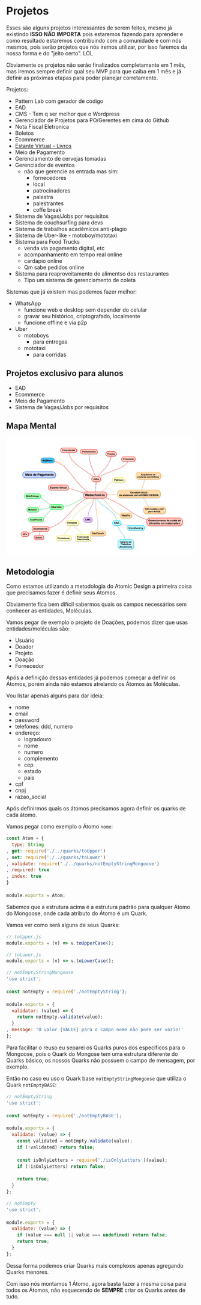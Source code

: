 # Projetos

Esses são alguns projetos interessantes de serem feitos, mesmo já existindo **ISSO NÃO IMPORTA** pois estaremos fazendo para aprender e como resultado estaremos contribuindo com a comunidade e com nós mesmos, pois serão projetos que nós iremos utilizar, por isso faremos da nossa forma e do "jeito certo". LOL

Obviamente os projetos não serão finalizados completamente em 1 mês, mas iremos sempre definir qual seu MVP para que caiba em 1 mês e já definir as próximas etapas para poder planejar corretamente.

Projetos:

- Pattern Lab com gerador de código
- EAD
- CMS - Tem q ser melhor que o Wordpress
- Gerenciador de Projetos para PO/Gerentes em cima do Github
- Nota Fiscal Eletronica
- Boletos
- Ecommerce
- [Estante Virtual - Livros](./Estante-Virtual)
- Meio de Pagamento
- Gerenciamento de cervejas tomadas
- Gerenciador de eventos
    - não que gerencie as entrada mas sim:
      + fornecedores
      + local
      + patrocinadores
      + palestra
      + palestrantes
      + coffe break
- Sistema de Vagas/Jobs por requisitos
- Sistema de couchsurfing para devs
- Sistema de trabalhos acadêmicos anti-plágio
- Sistema de Uber-like - motoboy/mototaxi
- Sistema para Food Trucks
    + venda via pagamento digital, etc
    + acompanhamento em tempo real online
    + cardapio online
    + Qm sabe pedidos online
- Sistema para reaproveitamento de alimentso dos restaurantes
    + Tipo um sistema de gerenciamento de coleta

Sistemas que já existem mas podemos fazer melhor:

- WhatsApp
  + funcione web e desktop sem depender do celular
  + gravar seu histórico, criptografado, localmente
  + funcione offline e via p2p
- Uber
  + motoboys
    * para entregas
  + mototaxi
    * para corridas

## Projetos exclusivo para alunos

- EAD
- Ecommerce
- Meio de Pagamento
- Sistema de Vagas/Jobs por requisitos

## Mapa Mental

![](mindmap.png)

## Metodologia

Como estamos utilizando a metodologia do Atomic Design a primeira coisa que precisamos fazer é definir seus Átomos.

Obviamente fica bem difícil sabermos quais os campos necessários sem conhecer as entidades, Moléculas.

Vamos pegar de exemplo o projeto de Doações, podemos dizer que usas entidades/moléculas são:

- Usuário
- Doador
- Projeto
- Doação
- Fornecedor

Após a definição dessas entidades já podemos começar a definir os Átomos, porém ainda não estamos atrelando os Átomos às Moléculas.

Vou listar apenas alguns para dar ideia:

- nome
- email
- password
- telefones: ddd, numero
- endereço: 
  - logradouro
  - nome
  - numero
  - complemento
  - cep
  - estado
  - pais
- cpf
- cnpj
- razao_social

Após definirmos quais os átomos precisamos agora definir os quarks de cada átomo.

Vamos pegar como exemplo o Átomo `nome`:

```js
const Atom = {
  type: String
, get: require('./../quarks/toUpper')
, set: require('./../quarks/toLower')
, validate: require('./../quarks/notEmptyStringMongoose')
, required: true
, index: true
}

module.exports = Atom;
```

Sabemos que a estrutura acima é a estrutura padrão para qualquer Átomo do Mongoose, onde cada atributo do Átomo é um Quark.

Vamos ver como será alguns de seus Quarks:

```js
// toUpper.js
module.exports = (v) => v.toUpperCase();

```

```js
// toLower.js
module.exports = (v) => v.toLowerCase();
```

```js
// notEmptyStringMongoose
'use strict';

const notEmpty = require('./notEmptyString');

module.exports = {
  validator: (value) => {
    return notEmpty.validate(value);
  }
, message: 'O valor {VALUE} para o campo nome não pode ser vazio!'
};
```

Para facilitar o reuso eu separei os Quarks puros dos especificos para o Mongoose, pois o Quark do Mongose tem uma estrutura diferente do Quarks básico, os nossos Quarks não possuem o campo de mensagem, por exemplo.

Então no caso eu uso o Quark base `notEmptyStringMongoose` que utiliza o Quark `notEmptyBASE`:

```js
// notEmptyString
'use strict';

const notEmpty = require('./notEmptyBASE');

module.exports = {
  validate: (value) => {
    const validated = notEmpty.validate(value);
    if (!validated) return false;

    const isOnlyLetters = require('./isOnlyLetters')(value);
    if (!isOnlyLetters) return false;

    return true;
  }
};
```

```js
// notEmpty
'use strict';

module.exports = {
  validate: (value) => {
    if (value === null || value === undefined) return false;
    return true;
  }
};
```

Dessa forma podemos criar Quarks mais complexos apenas agregando Quarks menores.

Com isso nós montamos 1 Átomo, agora basta fazer a mesma coisa para todos os Átomos, não esquecendo de **SEMPRE** criar os Quarks antes de tudo.



